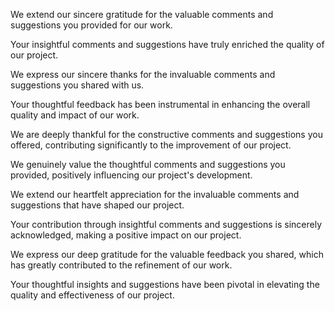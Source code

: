 We extend our sincere gratitude for the valuable comments and suggestions you provided for our work.

Your insightful comments and suggestions have truly enriched the quality of our project.

We express our sincere thanks for the invaluable comments and suggestions you shared with us.

Your thoughtful feedback has been instrumental in enhancing the overall quality and impact of our work.

We are deeply thankful for the constructive comments and suggestions you offered, contributing significantly to the improvement of our project.

We genuinely value the thoughtful comments and suggestions you provided, positively influencing our project's development.

We extend our heartfelt appreciation for the invaluable comments and suggestions that have shaped our project.

Your contribution through insightful comments and suggestions is sincerely acknowledged, making a positive impact on our project.

We express our deep gratitude for the valuable feedback you shared, which has greatly contributed to the refinement of our work.

Your thoughtful insights and suggestions have been pivotal in elevating the quality and effectiveness of our project.
